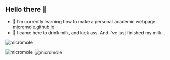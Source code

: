 ## Hello there 👋
- 🌱 I’m currently learning how to make a personal academic webpage [micromole.github.io](https://micromole.github.io/)
- 🥛 I came here to drink milk, and kick ass. And I've just finished my milk...
<!--
**micromole/micromole** is a ✨ _special_ ✨ repository because its `README.md` (this file) appears on your GitHub profile.

Here are some ideas to get you started:

- 🔭 I’m currently working on ...
- 🌱 I’m currently learning ...
- 👯 I’m looking to collaborate on ...
- 🤔 I’m looking for help with ...
- 💬 Ask me about ...
- 📫 How to reach me: ...
- 😄 Pronouns: ...
- ⚡ Fun fact: ...
-->

<p align="left"> <img src="https://komarev.com/ghpvc/?username=micromole&label=Profile%20views&color=0e75b6&style=flat" alt="micromole" /> </p>

<p><img align="left" src="https://github-readme-stats.vercel.app/api/top-langs?username=micromole&show_icons=true&locale=en&layout=compact" alt="micromole" /></p>

<p>&nbsp;<img align="center" src="https://github-readme-stats.vercel.app/api?username=micromole&theme=dark&show_icons=true&locale=en" alt="micromole" /></p>
